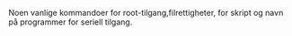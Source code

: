 Noen vanlige kommandoer for root-tilgang,filrettigheter, for skript og navn på programmer for seriell tilgang.
